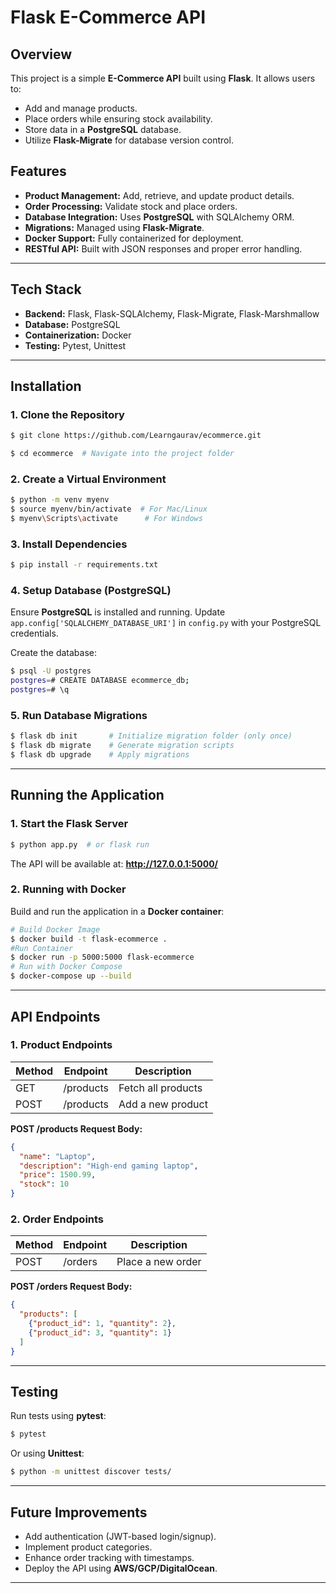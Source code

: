 # Flask E-Commerce API

## Overview
This project is a simple **E-Commerce API** built using **Flask**. It allows users to:
- Add and manage products.
- Place orders while ensuring stock availability.
- Store data in a **PostgreSQL** database.
- Utilize **Flask-Migrate** for database version control.

## Features
- **Product Management:** Add, retrieve, and update product details.
- **Order Processing:** Validate stock and place orders.
- **Database Integration:** Uses **PostgreSQL** with SQLAlchemy ORM.
- **Migrations:** Managed using **Flask-Migrate**.
- **Docker Support:** Fully containerized for deployment.
- **RESTful API:** Built with JSON responses and proper error handling.

---

## Tech Stack
- **Backend:** Flask, Flask-SQLAlchemy, Flask-Migrate, Flask-Marshmallow
- **Database:** PostgreSQL
- **Containerization:** Docker
- **Testing:** Pytest, Unittest

---

## Installation
### 1. Clone the Repository
```sh
$ git clone https://github.com/Learngaurav/ecommerce.git

$ cd ecommerce  # Navigate into the project folder
```

### 2. Create a Virtual Environment
```sh
$ python -m venv myenv
$ source myenv/bin/activate  # For Mac/Linux
$ myenv\Scripts\activate      # For Windows
```

### 3. Install Dependencies
```sh
$ pip install -r requirements.txt
```

### 4. Setup Database (PostgreSQL)
Ensure **PostgreSQL** is installed and running. Update `app.config['SQLALCHEMY_DATABASE_URI']` in `config.py` with your PostgreSQL credentials.

Create the database:
```sh
$ psql -U postgres
postgres=# CREATE DATABASE ecommerce_db;
postgres=# \q
```

### 5. Run Database Migrations
```sh
$ flask db init       # Initialize migration folder (only once)
$ flask db migrate    # Generate migration scripts
$ flask db upgrade    # Apply migrations
```

---

## Running the Application
### 1. Start the Flask Server
```sh
$ python app.py  # or flask run
```
The API will be available at: **http://127.0.0.1:5000/**

### 2. Running with Docker
Build and run the application in a **Docker container**:
```sh
# Build Docker Image
$ docker build -t flask-ecommerce . 
#Run Container
$ docker run -p 5000:5000 flask-ecommerce
# Run with Docker Compose
$ docker-compose up --build

```

---

## API Endpoints
### 1. Product Endpoints
| Method | Endpoint       | Description            |
|--------|--------------|------------------------|
| GET    | /products    | Fetch all products     |
| POST   | /products    | Add a new product      |

**POST /products Request Body:**
```json
{
  "name": "Laptop",
  "description": "High-end gaming laptop",
  "price": 1500.99,
  "stock": 10
}
```

### 2. Order Endpoints
| Method | Endpoint    | Description         |
|--------|------------|---------------------|
| POST   | /orders    | Place a new order   |

**POST /orders Request Body:**
```json
{
  "products": [
    {"product_id": 1, "quantity": 2},
    {"product_id": 3, "quantity": 1}
  ]
}
```

---

## Testing
Run tests using **pytest**:
```sh
$ pytest
```
Or using **Unittest**:
```sh
$ python -m unittest discover tests/
```

---

## Future Improvements
- Add authentication (JWT-based login/signup).
- Implement product categories.
- Enhance order tracking with timestamps.
- Deploy the API using **AWS/GCP/DigitalOcean**.

---



